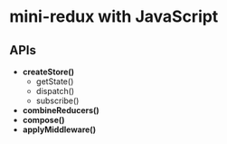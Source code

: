 # mini-redux with JavaScript
## APIs

- **createStore()**
  - getState()
  - dispatch()
  - subscribe()
- **combineReducers()**
- **compose()**
- **applyMiddleware()**